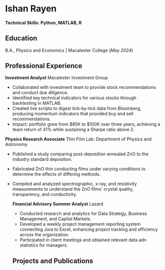 # Ishan Rayen

#### Technical Skills: Python, MATLAB, R

## Education
B.A., Physics and Economics | Macalester College (_May 2024_)

## Professional Experience

**Investment Analyst**
Macalester Investment Group
- Collaborated with investment team to provide stock recommendations and conduct due diligence.
- Identified key technical indicators for various stocks through backtesting in MATLAB.
- Created live scripts to digest tick-by-tick data from Bloomberg, producing momentum indicators that provided buy and sell recommendations.
- Impact: portfolio grew from $85K to $100K over three years, achieving a team return of 41% while sustaining a Sharpe ratio above 2.

**Physics Research Associate**
Thin Film Lab: Department of Physics and Astronomy
- Published a study comparing post-deposition annealed ZnO to the industry standard deposition.
- Fabricated ZnO thin conducting films under varying conditions to determine the effects of differing methods.
- Compiled and analyzed spectrographic, x-ray, and resistivity measurements to understand the ZnO films' crystal quality, transparency, and conductivity.

  **Financial Advisory Summer Analyst**
  Lazard
  - Conducted research and analytics for Data Strategy, Business Management, and Capital Markets.
  - Developed a weekly project management reporting system connecting Jura to Excel, enhancing project tracking and efficiency across the organization.
  - Participated in client meetings and obtained relevant data adn statistics for managers.
 
  ## Projects and Publications
  
